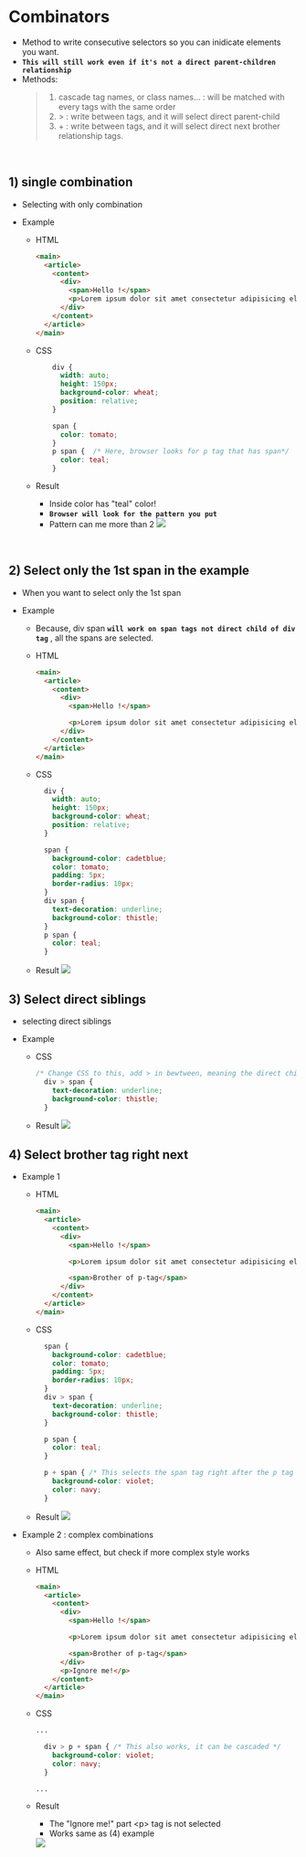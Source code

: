<link href="../md_config/style.css" rel="stylesheet">

# Combinators

- Method to write consecutive selectors so you can inidicate elements you want.
- **`This will still work even if it's not a direct parent-children relationship`**
- Methods:
  > 1. cascade tag names, or class names... : will be matched with every tags with the same order
  > 2. \> : write between tags, and it will select direct parent-child
  > 3. \+ : write between tags, and it will select direct next brother relationship tags.

<br>

## 1) single combination

- Selecting with only combination
- Example

  - HTML
    ```HTML
    <main>
      <article>
        <content>
          <div>
            <span>Hello !</span>
            <p>Lorem ipsum dolor sit amet consectetur adipisicing elit. Quod commodi esequi ispam odio dolorem. <span>inside</span></p>
          </div>
        </content>
      </article>
    </main>
    ```
  - CSS

    ```CSS
        div {
          width: auto;
          height: 150px;
          background-color: wheat;
          position: relative;
        }

        span {
          color: tomato;
        }
        p span {  /* Here, browser looks for p tag that has span*/
          color: teal;
        }
    ```

  - Result
    - Inside color has "teal" color!
    - **`Browser will look for the pattern you put`**
    - Pattern can me more than 2
      <img src='images/2021-08-08-15-17-40.png' />

<br>

## 2) Select only the 1st span in the example

- When you want to select only the 1st span
- Example

  - Because, div span **`will work on span tags not direct child of div tag`** , all the spans are selected.
  - HTML

    ```HTML
    <main>
      <article>
        <content>
          <div>
            <span>Hello !</span>

            <p>Lorem ipsum dolor sit amet consectetur adipisicing elit. Quod commodi esequi ispam odio dolorem. <span>inside</span></p>
          </div>
        </content>
      </article>
    </main>
    ```

  - CSS

    ```CSS
      div {
        width: auto;
        height: 150px;
        background-color: wheat;
        position: relative;
      }

      span {
        background-color: cadetblue;
        color: tomato;
        padding: 5px;
        border-radius: 10px;
      }
      div span {
        text-decoration: underline;
        background-color: thistle;
      }
      p span {
        color: teal;
      }
    ```

  - Result
    <img src='images/2021-08-08-15-31-08.png' />

## 3) Select direct siblings

- selecting direct siblings
- Example

  - CSS
    ```CSS
    /* Change CSS to this, add > in bewtween, meaning the direct child */
      div > span {
        text-decoration: underline;
        background-color: thistle;
      }
    ```
  - Result
    <img src='images/2021-08-08-15-33-52.png' />

## 4) Select brother tag right next

- Example 1

  - HTML

    ```HTML
    <main>
      <article>
        <content>
          <div>
            <span>Hello !</span>

            <p>Lorem ipsum dolor sit amet consectetur adipisicing elit. Quod commodi esequi ispam odio dolorem. <span>inside</span></p>

            <span>Brother of p-tag</span>
          </div>
        </content>
      </article>
    </main>
    ```

  - CSS

    ```CSS
      span {
        background-color: cadetblue;
        color: tomato;
        padding: 5px;
        border-radius: 10px;
      }
      div > span {
        text-decoration: underline;
        background-color: thistle;
      }

      p span {
        color: teal;
      }

      p + span { /* This selects the span tag right after the p tag */
        background-color: violet;
        color: navy;
      }
    ```

  - Result
    <img src='images/2021-08-08-15-43-14.png' />

- Example 2 : complex combinations

  - Also same effect, but check if more complex style works
  - HTML

    ```HTML
    <main>
      <article>
        <content>
          <div>
            <span>Hello !</span>

            <p>Lorem ipsum dolor sit amet consectetur adipisicing elit. Quod commodi esequi ispam odio dolorem. <span>inside</span></p>

            <span>Brother of p-tag</span>
          </div>
          <p>Ignore me!</p>
        </content>
      </article>
    </main>
    ```

  - CSS

    ```CSS
    ...

      div > p + span { /* This also works, it can be cascaded */
        background-color: violet;
        color: navy;
      }

    ...
    ```

  - Result

    - The "Ignore me!" part \<p> tag is not selected
    - Works same as (4) example

    <img src='images/2021-08-08-15-46-26.png' />

